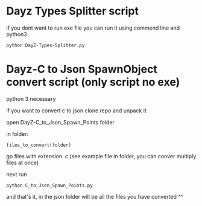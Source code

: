 # Dayz Types Splitter script

if you dont want to run exe file you can run it using commend line and python3

```
python DayZ-Types-Splitter.py
```

# Dayz-C to Json SpawnObject convert script (only script no exe)

python 3 necessary

if you want to convert c to json clone repo and unpack it

open DayZ-C_to_Json_Spawn_Points folder

in folder: 
```
files_to_convert(folder)
```

go files with extension .c (see example file in folder, you can conver multiply files at once)

next run

```
python C_to_Json_Spawn_Points.py
```

and that's it, in the json folder will be all the files you have converted ^^
